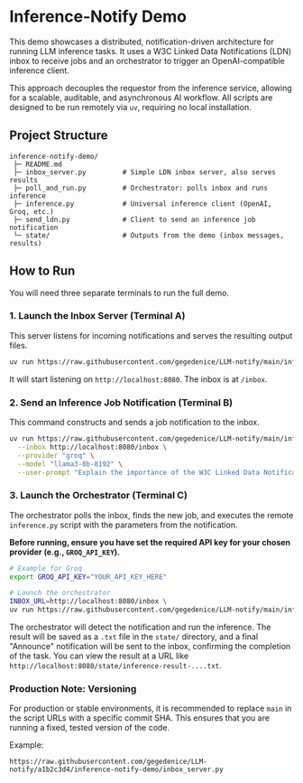# Inference-Notify Demo

This demo showcases a distributed, notification-driven architecture for running LLM inference tasks. It uses a W3C Linked Data Notifications (LDN) inbox to receive jobs and an orchestrator to trigger an OpenAI-compatible inference client.

This approach decouples the requestor from the inference service, allowing for a scalable, auditable, and asynchronous AI workflow. All scripts are designed to be run remotely via `uv`, requiring no local installation.

## Project Structure

```
inference-notify-demo/
 ├─ README.md
 ├─ inbox_server.py         # Simple LDN inbox server, also serves results
 ├─ poll_and_run.py         # Orchestrator: polls inbox and runs inference
 ├─ inference.py            # Universal inference client (OpenAI, Groq, etc.)
 ├─ send_ldn.py             # Client to send an inference job notification
 └─ state/                  # Outputs from the demo (inbox messages, results)
```

## How to Run

You will need three separate terminals to run the full demo.

### 1. Launch the Inbox Server (Terminal A)

This server listens for incoming notifications and serves the resulting output files.

```bash
uv run https://raw.githubusercontent.com/gegedenice/LLM-notify/main/inference-notify-demo/inbox_server.py
```

It will start listening on `http://localhost:8080`. The inbox is at `/inbox`.

### 2. Send an Inference Job Notification (Terminal B)

This command constructs and sends a job notification to the inbox.

```bash
uv run https://raw.githubusercontent.com/gegedenice/LLM-notify/main/inference-notify-demo/send_ldn.py \
  --inbox http://localhost:8080/inbox \
  --provider "groq" \
  --model "llama3-8b-8192" \
  --user-prompt "Explain the importance of the W3C Linked Data Notifications standard in 3 sentences."
```

### 3. Launch the Orchestrator (Terminal C)

The orchestrator polls the inbox, finds the new job, and executes the remote `inference.py` script with the parameters from the notification.

**Before running, ensure you have set the required API key for your chosen provider (e.g., `GROQ_API_KEY`).**

```bash
# Example for Groq
export GROQ_API_KEY="YOUR_API_KEY_HERE"

# Launch the orchestrator
INBOX_URL=http://localhost:8080/inbox \
uv run https://raw.githubusercontent.com/gegedenice/LLM-notify/main/inference-notify-demo/poll_and_run.py
```

The orchestrator will detect the notification and run the inference. The result will be saved as a `.txt` file in the `state/` directory, and a final "Announce" notification will be sent to the inbox, confirming the completion of the task. You can view the result at a URL like `http://localhost:8080/state/inference-result-....txt`.

### Production Note: Versioning

For production or stable environments, it is recommended to replace `main` in the script URLs with a specific commit SHA. This ensures that you are running a fixed, tested version of the code.

Example:
```
https://raw.githubusercontent.com/gegedenice/LLM-notify/a1b2c3d4/inference-notify-demo/inbox_server.py
```